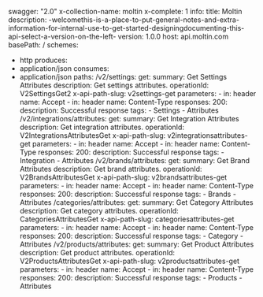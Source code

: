 swagger: "2.0"
x-collection-name: moltin
x-complete: 1
info:
  title: Moltin
  description: -welcomethis-is-a-place-to-put-general-notes-and-extra-information-for-internal-use-to-get-started-designingdocumenting-this-api-select-a-version-on-the-left-
  version: 1.0.0
host: api.moltin.com
basePath: /
schemes:
- http
produces:
- application/json
consumes:
- application/json
paths:
  /v2/settings:
    get:
      summary: Get Settings Attributes
      description: Get settings attributes.
      operationId: V2SettingsGet2
      x-api-path-slug: v2settings-get
      parameters:
      - in: header
        name: Accept
      - in: header
        name: Content-Type
      responses:
        200:
          description: Successful response
      tags:
      - Settings
      - Attributes
  /v2/integrations/attributes:
    get:
      summary: Get Integration Attributes
      description: Get integration attributes.
      operationId: V2IntegrationsAttributesGet
      x-api-path-slug: v2integrationsattributes-get
      parameters:
      - in: header
        name: Accept
      - in: header
        name: Content-Type
      responses:
        200:
          description: Successful response
      tags:
      - Integration
      - Attributes
  /v2/brands/attributes:
    get:
      summary: Get Brand Attributes
      description: Get brand attributes.
      operationId: V2BrandsAttributesGet
      x-api-path-slug: v2brandsattributes-get
      parameters:
      - in: header
        name: Accept
      - in: header
        name: Content-Type
      responses:
        200:
          description: Successful response
      tags:
      - Brands
      - Attributes
  /categories/attributes:
    get:
      summary: Get Category Attributes
      description: Get category attributes.
      operationId: CategoriesAttributesGet
      x-api-path-slug: categoriesattributes-get
      parameters:
      - in: header
        name: Accept
      - in: header
        name: Content-Type
      responses:
        200:
          description: Successful response
      tags:
      - Category
      - Attributes
  /v2/products/attributes:
    get:
      summary: Get Product Attributes
      description: Get product attributes.
      operationId: V2ProductsAttributesGet
      x-api-path-slug: v2productsattributes-get
      parameters:
      - in: header
        name: Accept
      - in: header
        name: Content-Type
      responses:
        200:
          description: Successful response
      tags:
      - Products
      - Attributes